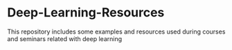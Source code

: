 # Deep-Learning-Resources
This repository includes some examples and resources used during courses and seminars related with deep learning
